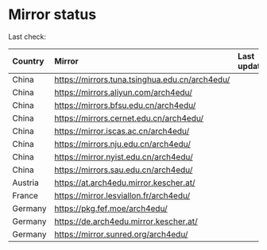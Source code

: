 <script src="./time.js"></script>
# Mirror status
Last check: <script type="text/javascript">localize(1739128602.2546217);</script>

|Country|Mirror|Last update|
|:------|:-----|:----------|
|China|https://mirrors.tuna.tsinghua.edu.cn/arch4edu/|<script type="text/javascript">localize(1739126106);</script>|
|China|https://mirrors.aliyun.com/arch4edu/|<script type="text/javascript">localize(1739083090);</script>|
|China|https://mirrors.bfsu.edu.cn/arch4edu/|<script type="text/javascript">localize(1739083090);</script>|
|China|https://mirrors.cernet.edu.cn/arch4edu/|<script type="text/javascript">localize(1739126106);</script>|
|China|https://mirror.iscas.ac.cn/arch4edu/|<script type="text/javascript">localize(1739083090);</script>|
|China|https://mirrors.nju.edu.cn/arch4edu/|<script type="text/javascript">localize(1738996593);</script>|
|China|https://mirror.nyist.edu.cn/arch4edu/|<script type="text/javascript">localize(1739083090);</script>|
|China|https://mirrors.sau.edu.cn/arch4edu/|<script type="text/javascript">localize(1731653531);</script>|
|Austria|https://at.arch4edu.mirror.kescher.at/|<script type="text/javascript">localize(1739083090);</script>|
|France|https://mirror.lesviallon.fr/arch4edu/|<script type="text/javascript">localize(1739126106);</script>|
|Germany|https://pkg.fef.moe/arch4edu/|<script type="text/javascript">localize(1739083090);</script>|
|Germany|https://de.arch4edu.mirror.kescher.at/|<script type="text/javascript">localize(1739083090);</script>|
|Germany|https://mirror.sunred.org/arch4edu/|<script type="text/javascript">localize(1739083090);</script>|

<script src="./tablefilter/tablefilter.js"></script>
<script src="./table.js"></script>
